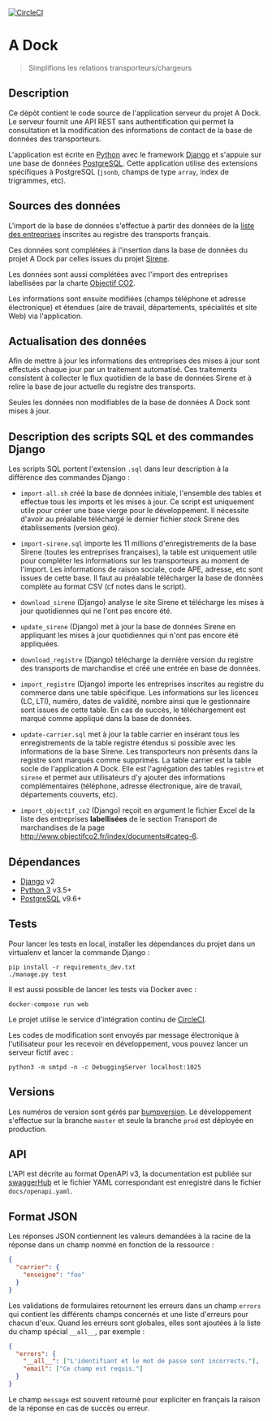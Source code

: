 [![CircleCI](https://circleci.com/gh/MTES-MCT/adock-api.svg?style=svg)](https://circleci.com/gh/MTES-MCT/adock-api)

# A Dock

> Simplifions les relations transporteurs/chargeurs

## Description

Ce dépôt contient le code source de l'application serveur du projet A Dock. Le
serveur fournit une API REST sans authentification qui permet la consultation et
la modification des informations de contact de la base de données des
transporteurs.

L'application est écrite en [Python][python] avec le framework [Django][django]
et s'appuie sur une base de données [PostgreSQL][postgresql]. Cette application
utilise des extensions spécifiques à PostgreSQL (`jsonb`, champs de type
`array`, index de trigrammes, etc).

## Sources des données

L'import de la base de données s'effectue à partir des données de la [liste des
entreprises](http://www2.transports.equipement.gouv.fr/registres/marchandises/SITR_Liste_des_entreprises_Marchandises_sortie_CSV.zip)
inscrites au registre des transports français.

Ces données sont complétées à l'insertion dans la base de données du projet A
Dock par celles issues du projet [Sirene](https://www.data.gouv.fr/fr/datasets/base-sirene-des-entreprises-et-de-leurs-etablissements-siren-siret/).

Les données sont aussi complétées avec l'import des entreprises labellisées par
la charte [Objectif CO2](http://www.objectifco2.fr/index/documents#categ-6).

Les informations sont ensuite modifiées (champs téléphone et adresse
électronique) et étendues (aire de travail, départements, spécialités et site
Web) via l'application.

## Actualisation des données

Afin de mettre à jour les informations des entreprises des mises à jour sont
effectués chaque jour par un traitement automatisé. Ces traitements consistent à
collecter le flux quotidien de la base de données Sirene et à relire la base de
jour actuelle du registre des transports.

Seules les données non modifiables de la base de données A Dock sont mises à
jour.

## Description des scripts SQL et des commandes Django

Les scripts SQL portent l'extension `.sql` dans leur description à la différence
des commandes Django :

- `import-all.sh` créé la base de données initiale, l'ensemble des tables et
  effectue tous les imports et les mises à jour. Ce script est uniquement utile
  pour créer une base vierge pour le développement. Il nécessite d'avoir au
  préalable téléchargé le dernier fichier _stock_ Sirene des établissements
  (version géo).

- `import-sirene.sql` importe les 11 millions d'enregistrements de la base
  Sirene (toutes les entreprises françaises), la table est uniquement utile pour
  compléter les informations sur les transporteurs au moment de l'import. Les
  informations de raison sociale, code APE, adresse, etc sont issues de cette
  base. Il faut au préalable télécharger la base de données complète au format
  CSV (cf notes dans le script).

- `download_sirene` (Django) analyse le site Sirene et télécharge les mises à jour
  quotidiennes qui ne l'ont pas encore été.

- `update_sirene` (Django) met à jour la base de données Sirene en appliquant les
  mises à jour quotidiennes qui n'ont pas encore été appliquées.

- `download_registre` (Django) télécharge la dernière version du registre des transports
  de marchandise et créé une entrée en base de données.

- `import_registre` (Django) importe les entreprises inscrites au registre du commerce
  dans une table spécifique. Les informations sur les licences (LC, LTI),
  numéro, dates de validité, nombre ainsi que le gestionnaire sont issues de
  cette table. En cas de succès, le téléchargement est marqué comme appliqué
  dans la base de données.

- `update-carrier.sql` met à jour la table carrier en insérant tous
  les enregistrements de la table registre étendus si possible avec les
  informations de la base Sirene. Les transporteurs non présents dans la
  registre sont marqués comme supprimés. La table carrier est la table
  socle de l'application A Dock. Elle est l'agrégation des tables `registre` et
  `sirene` et permet aux utilisateurs d'y ajouter des informations
  complémentaires (téléphone, adresse électronique, aire de travail,
  départements couverts, etc).

- `import_objectif_co2` (Django) reçoit en argument le fichier Excel de la liste
  des entreprises **labellisées** de le section Transport de marchandises de la
  page http://www.objectifco2.fr/index/documents#categ-6.

## Dépendances

- [Django][django] v2
- [Python 3][python] v3.5+
- [PostgreSQL][postgresql] v9.6+

[django]: https://www.djangoproject.com/
[python]: https://www.python.org/
[postgresql]: https://www.postgresql.org/

## Tests

Pour lancer les tests en local, installer les dépendances du projet dans un
virtualenv et lancer la commande Django :

```shell
pip install -r requirements_dev.txt
./manage.py test
```

Il est aussi possible de lancer les tests via Docker avec :

`docker-compose run web`

Le projet utilise le service d'intégration continu de [CircleCI](https://circleci.com/gh/MTES-MCT/adock-api).

Les codes de modification sont envoyés par message électronique à l'utilisateur pour les recevoir en développement, vous pouvez lancer un serveur fictif avec :

`python3 -m smtpd -n -c DebuggingServer localhost:1025`

## Versions

Les numéros de version sont gérés par [bumpversion](https://github.com/peritus/bumpversion).
Le développement s'effectue sur la branche `master` et seule la branche `prod` est déployée en production.

## API

L'API est décrite au format OpenAPI v3, la documentation est publiée sur
[swaggerHub](https://app.swaggerhub.com/apis/stephaner/adock/1.0.0-oas3) et le
fichier YAML correspondant est enregistré dans le fichier `docs/openapi.yaml`.

## Format JSON

Les réponses JSON contiennent les valeurs demandées à la racine de la réponse
dans un champ nommé en fonction de la ressource :

```json
{
  "carrier": {
    "enseigne": "foo"
  }
}
```

Les validations de formulaires retournent les erreurs dans un champ `errors` qui
contient les différents champs concernés et une liste d'erreurs pour chacun
d'eux. Quand les erreurs sont globales, elles sont ajoutées à la liste du champ
spécial `__all__`, par exemple :

```json
{
  "errors": {
    "__all__": ["L'identifiant et le mot de passe sont incorrects."],
    "email": ["Ce champ est requis."]
  }
}
```

Le champ `message` est souvent retourné pour expliciter en français la raison de
la réponse en cas de succès ou erreur.

